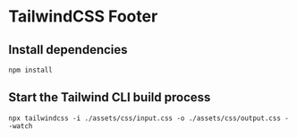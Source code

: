 # TailwindCSS Footer

## Install dependencies
`npm install`

## Start the Tailwind CLI build process
`npx tailwindcss -i ./assets/css/input.css -o ./assets/css/output.css --watch`
